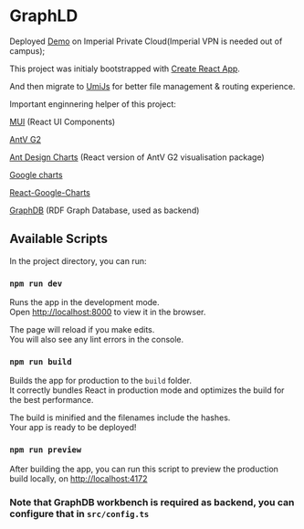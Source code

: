 # GraphLD

Deployed [Demo](http://146.169.43.78) on Imperial Private Cloud(Imperial VPN is needed out of campus);

This project was initialy bootstrapped with [Create React App](https://github.com/facebook/create-react-app).

And then migrate to [UmiJs](https://umijs.org/) for better file management & routing experience.

Important enginnering helper of this project:

[MUI](mui.com) (React UI Components)

[AntV G2](https://g2.antv.antgroup.com/manual/introduction)

[Ant Design Charts](https://charts.ant.design/en) (React version of AntV G2 visualisation package)

[Google charts](https://developers.google.com/chart/interactive/docs/gallery/)

[React-Google-Charts](https://www.react-google-charts.com/)

[GraphDB](https://graphdb.ontotext.com/) (RDF Graph Database, used as backend)

## Available Scripts

In the project directory, you can run:

### `npm run dev`

Runs the app in the development mode.\
Open [http://localhost:8000](http://localhost:8000) to view it in the browser.

The page will reload if you make edits.\
You will also see any lint errors in the console.

### `npm run build`

Builds the app for production to the `build` folder.\
It correctly bundles React in production mode and optimizes the build for the best performance.

The build is minified and the filenames include the hashes.\
Your app is ready to be deployed!

<!-- See the section about [deployment](https://facebook.github.io/create-react-app/docs/deployment) for more information. -->

### `npm run preview`

After building the app, you can run this script to preview the production build locally, on [http://localhost:4172](http://localhost:4172)

### Note that GraphDB workbench is required as backend, you can configure that in `src/config.ts`

